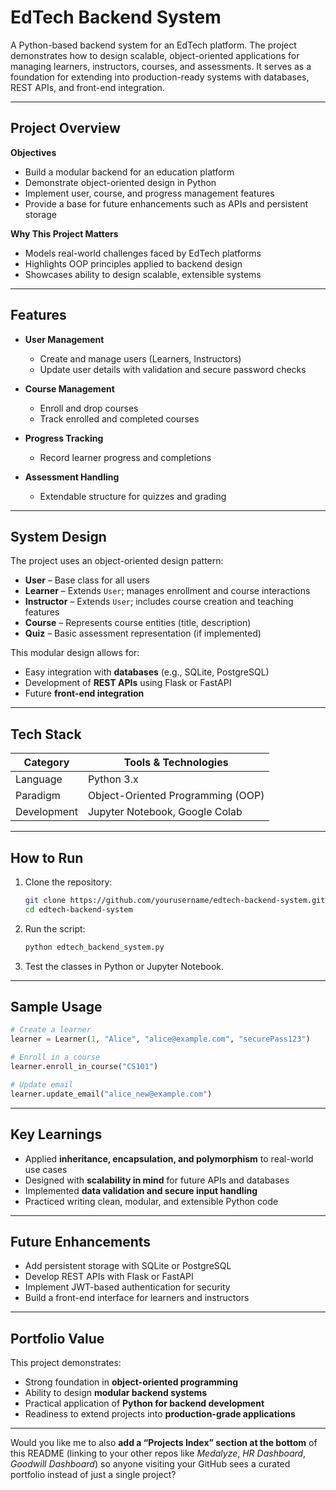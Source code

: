 # EdTech Backend System

A Python-based backend system for an EdTech platform. The project demonstrates how to design scalable, object-oriented applications for managing learners, instructors, courses, and assessments. It serves as a foundation for extending into production-ready systems with databases, REST APIs, and front-end integration.

---

## Project Overview

**Objectives**

* Build a modular backend for an education platform
* Demonstrate object-oriented design in Python
* Implement user, course, and progress management features
* Provide a base for future enhancements such as APIs and persistent storage

**Why This Project Matters**

* Models real-world challenges faced by EdTech platforms
* Highlights OOP principles applied to backend design
* Showcases ability to design scalable, extensible systems

---

## Features

* **User Management**

  * Create and manage users (Learners, Instructors)
  * Update user details with validation and secure password checks

* **Course Management**

  * Enroll and drop courses
  * Track enrolled and completed courses

* **Progress Tracking**

  * Record learner progress and completions

* **Assessment Handling**

  * Extendable structure for quizzes and grading

---

## System Design

The project uses an object-oriented design pattern:

* **User** – Base class for all users
* **Learner** – Extends `User`; manages enrollment and course interactions
* **Instructor** – Extends `User`; includes course creation and teaching features
* **Course** – Represents course entities (title, description)
* **Quiz** – Basic assessment representation (if implemented)

This modular design allows for:

* Easy integration with **databases** (e.g., SQLite, PostgreSQL)
* Development of **REST APIs** using Flask or FastAPI
* Future **front-end integration**

---

## Tech Stack

| **Category** | **Tools & Technologies**          |
| ------------ | --------------------------------- |
| Language     | Python 3.x                        |
| Paradigm     | Object-Oriented Programming (OOP) |
| Development  | Jupyter Notebook, Google Colab    |

---

## How to Run

1. Clone the repository:

   ```bash
   git clone https://github.com/yourusername/edtech-backend-system.git
   cd edtech-backend-system
   ```

2. Run the script:

   ```bash
   python edtech_backend_system.py
   ```

3. Test the classes in Python or Jupyter Notebook.

---

## Sample Usage

```python
# Create a learner
learner = Learner(1, "Alice", "alice@example.com", "securePass123")

# Enroll in a course
learner.enroll_in_course("CS101")

# Update email
learner.update_email("alice_new@example.com")
```

---

## Key Learnings

* Applied **inheritance, encapsulation, and polymorphism** to real-world use cases
* Designed with **scalability in mind** for future APIs and databases
* Implemented **data validation and secure input handling**
* Practiced writing clean, modular, and extensible Python code

---

## Future Enhancements

* Add persistent storage with SQLite or PostgreSQL
* Develop REST APIs with Flask or FastAPI
* Implement JWT-based authentication for security
* Build a front-end interface for learners and instructors

---

## Portfolio Value

This project demonstrates:

* Strong foundation in **object-oriented programming**
* Ability to design **modular backend systems**
* Practical application of **Python for backend development**
* Readiness to extend projects into **production-grade applications**

---

Would you like me to also **add a “Projects Index” section at the bottom** of this README (linking to your other repos like *Medalyze*, *HR Dashboard*, *Goodwill Dashboard*) so anyone visiting your GitHub sees a curated portfolio instead of just a single project?
